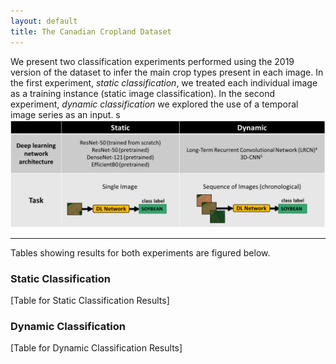 ```yaml
---
layout: default
title: The Canadian Cropland Dataset
---
```

We present two classification experiments performed using the 2019 version of the dataset to infer the main crop types present in each image. In the first experiment, *static classification*, we treated each individual image as a training instance (static image classification). In the second experiment, *dynamic classification* we explored the use of a temporal image series as an input. 
s
<img src="figures/classification_experiments.png" alt="Classification Experiment" width="1000">
 
___

Tables showing results for both experiments are figured below.

### Static Classification

[Table for Static Classification Results]

### Dynamic Classification

[Table for Dynamic Classification Results]
